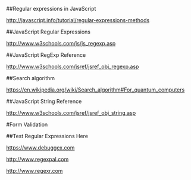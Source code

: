 ##Regular expressions in JavaScript

http://javascript.info/tutorial/regular-expressions-methods

##JavaScript Regular Expressions

http://www.w3schools.com/js/js_regexp.asp

##JavaScript RegExp Reference

http://www.w3schools.com/jsref/jsref_obj_regexp.asp

##Search algorithm

https://en.wikipedia.org/wiki/Search_algorithm#For_quantum_computers

##JavaScript String Reference

http://www.w3schools.com/jsref/jsref_obj_string.asp

#Form Validation


##Test Regular Expressions Here

https://www.debuggex.com

http://www.regexpal.com

http://www.regexr.com
